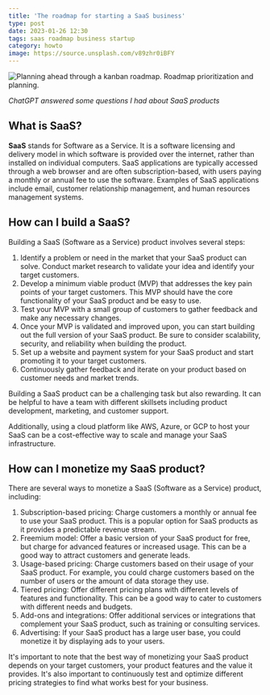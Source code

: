 ```yaml
---
title: 'The roadmap for starting a SaaS business'
type: post
date: 2023-01-26 12:30
tags: saas roadmap business startup
category: howto
image: https://source.unsplash.com/v89zhr0iBFY
---
```


![Planning ahead through a kanban roadmap. Roadmap prioritization and planning.](https://source.unsplash.com/v89zhr0iBFY)

_ChatGPT answered some questions I had about SaaS products_

## What is SaaS?

**SaaS** stands for Software as a Service. It is a software licensing and delivery model in which software is provided over the internet, rather than installed on individual computers. SaaS applications are typically accessed through a web browser and are often subscription-based, with users paying a monthly or annual fee to use the software. Examples of SaaS applications include email, customer relationship management, and human resources management systems.

## How can I build a SaaS?

Building a SaaS (Software as a Service) product involves several steps:

1. Identify a problem or need in the market that your SaaS product can solve. Conduct market research to validate your idea and identify your target customers.
2. Develop a minimum viable product (MVP) that addresses the key pain points of your target customers. This MVP should have the core functionality of your SaaS product and be easy to use.
3. Test your MVP with a small group of customers to gather feedback and make any necessary changes.
4. Once your MVP is validated and improved upon, you can start building out the full version of your SaaS product. Be sure to consider scalability, security, and reliability when building the product.
5. Set up a website and payment system for your SaaS product and start promoting it to your target customers.
6. Continuously gather feedback and iterate on your product based on customer needs and market trends.

Building a SaaS product can be a challenging task but also rewarding. It can be helpful to have a team with different skillsets including product development, marketing, and customer support.

Additionally, using a cloud platform like AWS, Azure, or GCP to host your SaaS can be a cost-effective way to scale and manage your SaaS infrastructure.

## How can I monetize my SaaS product?

There are several ways to monetize a SaaS (Software as a Service) product, including:

1. Subscription-based pricing: Charge customers a monthly or annual fee to use your SaaS product. This is a popular option for SaaS products as it provides a predictable revenue stream.
2. Freemium model: Offer a basic version of your SaaS product for free, but charge for advanced features or increased usage. This can be a good way to attract customers and generate leads.
3. Usage-based pricing: Charge customers based on their usage of your SaaS product. For example, you could charge customers based on the number of users or the amount of data storage they use.
4. Tiered pricing: Offer different pricing plans with different levels of features and functionality. This can be a good way to cater to customers with different needs and budgets.
5. Add-ons and integrations: Offer additional services or integrations that complement your SaaS product, such as training or consulting services.
6. Advertising: If your SaaS product has a large user base, you could monetize it by displaying ads to your users.

It's important to note that the best way of monetizing your SaaS product depends on your target customers, your product features and the value it provides. It's also important to continuously test and optimize different pricing strategies to find what works best for your business.
